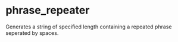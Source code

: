 # phrase_repeater
Generates a string of specified length containing a repeated phrase seperated by spaces.
